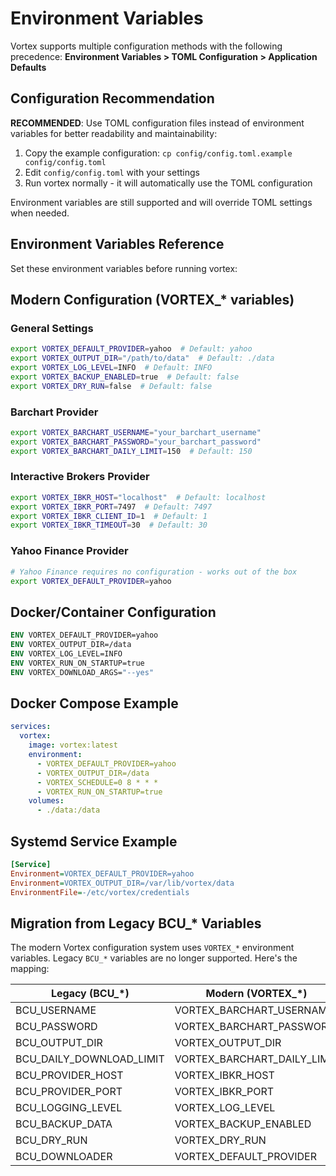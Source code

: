 # Environment Variables

Vortex supports multiple configuration methods with the following precedence:
**Environment Variables > TOML Configuration > Application Defaults**

## Configuration Recommendation

**RECOMMENDED**: Use TOML configuration files instead of environment variables for better readability and maintainability:

1. Copy the example configuration: `cp config/config.toml.example config/config.toml`
2. Edit `config/config.toml` with your settings
3. Run vortex normally - it will automatically use the TOML configuration

Environment variables are still supported and will override TOML settings when needed.

## Environment Variables Reference

Set these environment variables before running vortex:

## Modern Configuration (VORTEX_* variables)

### General Settings
```bash
export VORTEX_DEFAULT_PROVIDER=yahoo  # Default: yahoo
export VORTEX_OUTPUT_DIR="/path/to/data"  # Default: ./data
export VORTEX_LOG_LEVEL=INFO  # Default: INFO
export VORTEX_BACKUP_ENABLED=true  # Default: false
export VORTEX_DRY_RUN=false  # Default: false
```

### Barchart Provider
```bash
export VORTEX_BARCHART_USERNAME="your_barchart_username"
export VORTEX_BARCHART_PASSWORD="your_barchart_password"
export VORTEX_BARCHART_DAILY_LIMIT=150  # Default: 150
```

### Interactive Brokers Provider  
```bash
export VORTEX_IBKR_HOST="localhost"  # Default: localhost
export VORTEX_IBKR_PORT=7497  # Default: 7497
export VORTEX_IBKR_CLIENT_ID=1  # Default: 1
export VORTEX_IBKR_TIMEOUT=30  # Default: 30
```

### Yahoo Finance Provider
```bash
# Yahoo Finance requires no configuration - works out of the box
export VORTEX_DEFAULT_PROVIDER=yahoo
```

## Docker/Container Configuration
```dockerfile
ENV VORTEX_DEFAULT_PROVIDER=yahoo
ENV VORTEX_OUTPUT_DIR=/data
ENV VORTEX_LOG_LEVEL=INFO
ENV VORTEX_RUN_ON_STARTUP=true
ENV VORTEX_DOWNLOAD_ARGS="--yes"
```

## Docker Compose Example
```yaml
services:
  vortex:
    image: vortex:latest
    environment:
      - VORTEX_DEFAULT_PROVIDER=yahoo
      - VORTEX_OUTPUT_DIR=/data
      - VORTEX_SCHEDULE=0 8 * * *
      - VORTEX_RUN_ON_STARTUP=true
    volumes:
      - ./data:/data
```

## Systemd Service Example
```ini
[Service]
Environment=VORTEX_DEFAULT_PROVIDER=yahoo
Environment=VORTEX_OUTPUT_DIR=/var/lib/vortex/data
EnvironmentFile=-/etc/vortex/credentials
```

## Migration from Legacy BCU_* Variables

The modern Vortex configuration system uses `VORTEX_*` environment variables. Legacy `BCU_*` variables are no longer supported. Here's the mapping:

| Legacy (BCU_*)           | Modern (VORTEX_*)              |
|-------------------------|--------------------------------|
| BCU_USERNAME            | VORTEX_BARCHART_USERNAME       |
| BCU_PASSWORD            | VORTEX_BARCHART_PASSWORD       |
| BCU_OUTPUT_DIR          | VORTEX_OUTPUT_DIR              |
| BCU_DAILY_DOWNLOAD_LIMIT| VORTEX_BARCHART_DAILY_LIMIT    |
| BCU_PROVIDER_HOST       | VORTEX_IBKR_HOST               |
| BCU_PROVIDER_PORT       | VORTEX_IBKR_PORT               |
| BCU_LOGGING_LEVEL       | VORTEX_LOG_LEVEL               |
| BCU_BACKUP_DATA         | VORTEX_BACKUP_ENABLED          |
| BCU_DRY_RUN             | VORTEX_DRY_RUN                 |
| BCU_DOWNLOADER          | VORTEX_DEFAULT_PROVIDER        |